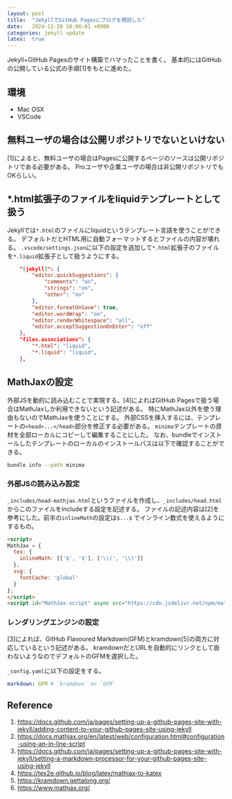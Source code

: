 ```yaml
---
layout: post
title:  "JekyllでGitHub Pagesにブログを開設した"
date:   2024-12-28 18:06:01 +0900
categories: jekyll update
latex:  true
---
```


Jekyll+GitHub Pagesのサイト構築でハマったことを書く。
基本的にはGitHubの公開している公式の手順[1]をもとに進めた。

## 環境

- Mac OSX
- VSCode

## 無料ユーザの場合は公開リポジトリでないといけない

[1]によると、無料ユーザの場合はPagesに公開するページのソースは公開リポジトリである必要がある。
Proユーザや企業ユーザの場合は非公開リポジトリでもOKらしい。

## *.html拡張子のファイルをliquidテンプレートとして扱う

Jekyllでは`*.html`のファイルにliquidというテンプレート言語を使うことができる。
デフォルトだとHTML用に自動フォーマットするとファイルの内容が壊れる。
`.vscode/settings.json`に以下の設定を追加して`*.html`拡張子のファイルを`*.liquid`拡張子として扱うようにする。

```json
    "[jekyll]": {
        "editor.quickSuggestions": {
            "comments": "on",
            "strings": "on",
            "other": "on"
        },
        "editor.formatOnSave": true,
        "editor.wordWrap": "on",
        "editor.renderWhitespace": "all",
        "editor.acceptSuggestionOnEnter": "off"
    },
    "files.associations": {
        "*.html": "liquid",
        "*.liquid": "liquid",
    },
```

## MathJaxの設定

外部JSを動的に読み込むことで実現する。[4]によればGitHub Pagesで扱う場合はMathJaxしか利用できないという記述がある。
特にMathJax以外を使う理由もないのでMathJaxを使うことにする。
外部CSSを挿入するには、テンプレートの`<head>...</head>`部分を修正する必要がある。
`minima`テンプレートの資材を全部ローカルにコピーして編集することにした。
なお、bundleでインストールしたテンプレートのローカルのインストールパスは以下で確認することができる。

```bash
bundle info --path minima
```

### 外部JSの読み込み設定

`_includes/head-mathjax.html`というファイルを作成し、`_includes/head.html`からこのファイルをincludeする設定を記述する。
ファイルの記述内容は[2]を参考にした。前半の`inlineMath`の設定は`$...$` でインライン数式を使えるようにするもの。

```html
<script>
MathJax = {
  tex: {
    inlineMath: [['$', '$'], ['\\(', '\\)']]
  },
  svg: {
    fontCache: 'global'
  }
};
</script>
<script id="MathJax-script" async src="https://cdn.jsdelivr.net/npm/mathjax@3/es5/tex-mml-chtml.js"></script>
```

### レンダリングエンジンの設定

[3]によれば、GitHub Flavoured Markdown(GFM)とkramdown[5]の両方に対応しているという記述がある。
kramdownだとURLを自動的にリンクとして扱わないようなのでデフォルトのGFMを選択した。

`_config.yaml`に以下の設定をする。

```yaml
markdown: GFM # `kramdown` or `GFM`
```

## Reference

1. https://docs.github.com/ja/pages/setting-up-a-github-pages-site-with-jekyll/adding-content-to-your-github-pages-site-using-jekyll
2. https://docs.mathjax.org/en/latest/web/configuration.html#configuration-using-an-in-line-script
3. https://docs.github.com/ja/pages/setting-up-a-github-pages-site-with-jekyll/setting-a-markdown-processor-for-your-github-pages-site-using-jekyll
4. https://tex2e.github.io/blog/latex/mathjax-to-katex
5. https://kramdown.gettalong.org/
6. https://www.mathjax.org/
